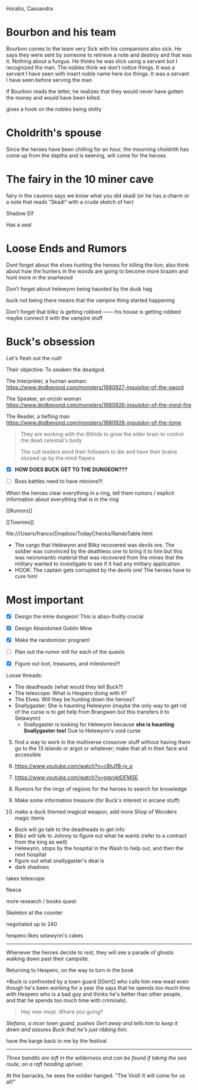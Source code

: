 Horatio, Cassandra





# Bourbon and his team 

Bourbon comes to the team very Sick with his companions also sick. He says they were sent by someone to retrieve a note and destroy and that was it. Nothing about a fungus. He thinks he was slick using a servant but I recognized the man. The nobles think we don’t notice things. It was a servant I have seen with insert noble name here ice things. It was a servant I have seen before serving the man

If Bourbon reads the letter, he realizes that they would never have gotten the money and would have been killed. 

gives a hook on the nobles being shitty

# Choldrith's spouse
Since the heroes have been chilling for an hour, the mourning choldrith has come up from the depths and is keening, will come for the heroes 

# The fairy in the 10 miner cave
fairy in the caverns says we know what you did skadi (or he has a charm or a note that reads "Skadi" with a crude sketch of her)

Shadow Elf 

Has a seal 

# Loose Ends and Rumors
Dont forget about the elves hunting the heroes for killing the lion; also think about how the hunters in the woods are going to become more brazen and hunt more in the snarlwood 

Don’t forget about helewynn being haunted by the dusk hag 

buck not being there means that the vampire thing started happening 

Don’t forget that blikz is getting robbed —— his house is getting robbed maybe connect it with the vampire stuff 


# Buck's obsession
Let's flesh out the cult!

Their objective: To awaken the deadgod.

The Interpreter, a human woman: https://www.dndbeyond.com/monsters/1680927-inquisitor-of-the-sword

The Speaker, an orcish woman https://www.dndbeyond.com/monsters/1680926-inquisitor-of-the-mind-fire

The Reader, a tiefling man https://www.dndbeyond.com/monsters/1680928-inquisitor-of-the-tome

> They are working with the illithids to grow the elder brain to control the dead celestial's body
> 
> The cult leaders send their followers to die and have their brains slurped up by the mind flayers





- [x] **HOW DOES BUCK GET TO THE DUNGEON???** 
- [ ] Boss battles need to have minions!!!







When the heroes clear everything in a ring, tell them rumors / explicit information about everything that is in the ring

[[Rumors]]

[[Townies]]


file:///Users/franco/Dropbox/TodayChecks/RandoTable.html



- The cargo that Helewynn and Blikz recovered was devils ore. The soldier was convinced by the deathless one to bring it to him but this was necromantic material that was recovered from the mines that the military wanted to investigate to see if it had any military application. 
- HOOK: The captain gets corrupted by the devils ore! The heroes have to cure him!

# Most important
- [x]  Design the mine dungeon! This is abso-fruitly crucial
- [x] Design Abandoned Goblin Mine
- [x] Make the randomizer program!
- [ ] Plan out the rumor mill for each of the quests 
- [x] Figure out loot, treasures, and milestones!!!



Loose threads: 
- The deadheads (what would they tell Buck?)
- The telescope: What is Hespero doing with it?
- The Elves: Will they be hunting down the heroes? 
- Snallygaster: She is haunting Helewynn (maybe the only way to get rid of the curse is to get help from Brangwen but this transfers it to Selawynn)
   - Snallygaster is looking for Helewynn because **she is haunting Snallygaster too!** Due to Helewynn's void curse



5. find a way to work in the multiverse crossover stuff without having them go to the 13 islands or argot or whatever; make that all in their face and accessible 
10. https://www.youtube.com/watch?v=c8hJfB-iy_g

12. https://www.youtube.com/watch?v=ggvvktDFMSE
13. Rumors for the rings of regions for the heroes to search for knowledge 
14. Make some information treasure (for Buck's interest in arcane stuff)
15. make a duck themed magical weapon, add more Shop of Wonders magic items

- Buck will go talk to the deadheads to get info
- Blikz will talk to Johnny to figure out what he wants (refer to a contract from the king as well)
- Helewynn, stops by the hospital in the Wash to help out, and then the next hospital
- figure out what snallygaster's deal is 
- dark shadows 










takes telescope 

fleece 

more research / books quest 



Skeleton at the counter

negotiated up to 240 

hespero likes selawynn's cakes 


-----

Whenever the heroes decide to rest, they will see a parade of ghosts walking down past their campsite. 


Returning to Hespero, on the way to turn in the book

*Buck is confronted by a town guard [[Gert]] who calls him new meat even though he's been working for a year (he says that he spends too much time with Hespero who is a bad guy and thinks he's better than other people, and that he spends too much time with criminals).

> Hey new meat. Where you going? 

*Stefano, a nicer town guard, pushes Gert away and tells him to keep it down and assures Buck that he's just ribbing him.*

have the barge back to me by the festival 

------------



*Three bandits are left in the wilderness and can be found if taking the sea route, on a raft heading upriver.*

At the barracks, he sees the soldier hanged. "The Void! It will come for us all!"

